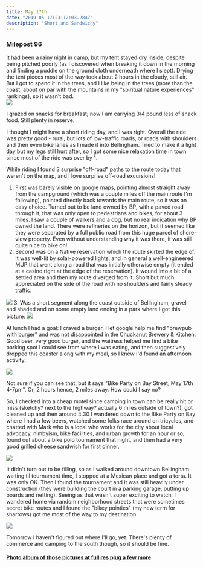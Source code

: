 ```yaml
---
title: May 17th
date: "2019-05-17T23:12:03.284Z"
description: "Short and Sandwichy"
---
```



### Milepost 96 

It had been a rainy night in camp, but my tent stayed dry inside, despite being pitched poorly (as I discovered when breaking it down in the morning and finding a puddle on the ground cloth underneath where I slept).  Drying the tent pieces most of the way took about 2 hours in the cloudy, still air.  But I got to spend it in the trees, and I like being in the trees (more than the coast, about on par with the mountains in my "spiritual nature experiences" rankings), so it wasn't bad.  
<img src=/pictures/17may/camp-trees.jpg>

I grazed on snacks for breakfast; now I am carrying 3/4 pound less of snack food.  Still plenty in reserve.

I thought I might have a short riding day, and I was right.  Overall the ride was pretty good - rural, but lots of low-traffic roads, or roads with shoulders and then even bike lanes as I made it into Bellingham.  Tried to make it a light day but my legs still hurt after, so I got some nice relaxation time in town since most of the ride was over by 1.

While riding I found 3 surprise "off-road" paths to the route today that weren't on the map, and I love surprise off-road excursions!  

1. First was barely visible on google maps, pointing almost straight away from the campground (which was a couple miles off the main route I'm following), pointed directly back towards the main route, so it was an easy choice.  Turned out to be land owned by BP, with a paved road through it, that was only open to pedestrians and bikes, for about 3 miles.  I saw a couple of walkers and a dog, but no real indication why BP owned the land.  There were refineries on the horizon, but it seemed like they were separated by a full public road from this huge parcel of shore-view property.  Even without understanding why it was there, it was still quite nice to bike on!
2. Second was on a Native reservation which the route skirted the edge of.  It was well-lit by solar-powered lights, and in general a well-engineered MUP that went along a road that was initially otherwise empty (it ended at a casino right at the edge of the reservation).  It wound into a bit of a settled area and then my route diverged from it.  Short but much appreciated on the side of the road with no shoulders and fairly steady traffic.
<img src=/pictures/17may/rezpath.jpg>
3. Was a short segment along the coast outside of Bellingham, gravel and shaded and on some empty land ending in a park where I got this picture:
<img src=/pictures/17may/gravelpath.jpg>

At lunch I had a goal:  I craved a burger.  I let google help me find "brewpub with burger" and was not disappointed in the Chuckanut Brewery & Kitchen.  Good beer, very good burger, and the waitress helped me find a bike parking spot I could see from where I was eating, and then suggestively dropped this coaster along with my meal, so I knew I'd found an afternoon activity:

<img src=/pictures/17may/lunch.jpg>

Not sure if you can see that, but it says "Bike Party on Bay Street, May 17th 4-7pm".  Or, 2 hours hence, 2 miles away.  How could I say no?

So, I checked into a cheap motel since camping in town can be really hit or miss (sketchy?  next to the highway?  actually 6 miles outside of town?), got cleaned up and then around 4:30 I wandered down to the Bike Party on Bay where I had a few beers, watched some folks race around on tricycles, and chatted with Mark who is a local who works for the city about local advocacy, nimbyism, bike facilities, and urban growth for an hour or so, found out about a bike polo tournament that night, and then had a very good grilled cheese sandwich for first dinner.  

<img src=/pictures/17may/rocket.jpg>

It didn't turn out to be filling, so as I walked around downtown Bellingham waiting til tournament time, I stopped at a Mexican place and got a torta.  It was only OK.  Then I found the tournament and it was still heavily under construction (they were building the court in a parking garage, putting up boards and netting).  Seeing as that wasn't super exciting to watch, I wandered home via random neighborhood streets that were sometimes secret bike routes and I found the "bikey pointies" (my new term for sharrows) got me most of the way to my destination.

<img src="/pictures/17may/bham-pano.jpg">

Tomorrow I haven't figured out where I'll go, yet.  There's plenty of commerce and camping to the south though, so it should be fine.

#### [Photo album of those pictures at full res plug a few more](https://photos.app.goo.gl/QKXf3tmxpW1FhfbR6)

